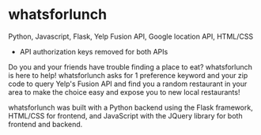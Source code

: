 # whatsforlunch

Python, Javascript, Flask, Yelp Fusion API, Google location API, HTML/CSS
* API authorization keys removed for both APIs 

Do you and your friends have trouble finding a place to eat? whatsforlunch is here to help! whatsforlunch asks for 1 preference keyword and your zip code to query Yelp's Fusion API and find you a random restaurant in your area to make the choice easy and expose you to new local restaurants!

whatsforlunch was built with a Python backend using the Flask framework, HTML/CSS for frontend, and JavaScript with the JQuery library for both frontend and backend. 
